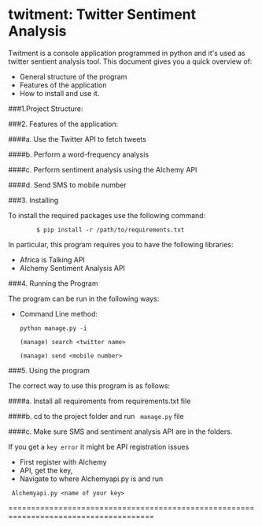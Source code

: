 
twitment: Twitter Sentiment Analysis
====================================

Twitment is a console application programmed in python and it's used as twitter sentient analysis tool.
This document gives you a quick overview of:

 * General structure of the program
 * Features of the application 
 * How to install and use it.

###1.Project Structure:



###2. Features of the application:

####a. Use the Twitter API to fetch tweets

####b. Perform a word-frequency analysis

####c. Perform sentiment analysis using the Alchemy API

####d. Send SMS to mobile number



###3. Installing

To install the required packages use the following command: 

``` 
		$ pip install -r /path/to/requirements.txt
```	

In particular, this program requires you to have the following libraries:


* Africa is Talking API
* Alchemy Sentiment Analysis API


###4. Running the Program

The program can be run in the following ways:

* Command Line method:
	
	```python manage.py -i ``` 

	```(manage) search <twitter name> ```
    
    ```(manage) send <mobile number> ```


###5. Using the program

The correct way to use this program is as follows:

####a. Install all requirements from requirements.txt file

####b. cd to the project folder and run ``` manage.py``` file

####c. Make sure SMS and sentiment analysis API are in the folders.

If you get a ```key error``` it might be API registration issues

* First register with Alchemy 
* API, get the key,
* Navigate to where Alchemyapi.py is and run

```  Alchemyapi.py <name of your key> ```


======================================================================================
